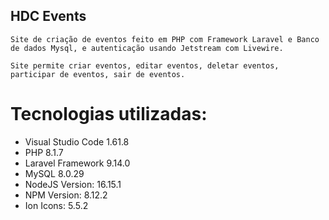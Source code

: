 ## HDC Events

    Site de criação de eventos feito em PHP com Framework Laravel e Banco de dados Mysql, e autenticação usando Jetstream com Livewire.

    Site permite criar eventos, editar eventos, deletar eventos, participar de eventos, sair de eventos.

# Tecnologias utilizadas:

- Visual Studio Code 1.61.8
- PHP 8.1.7 
- Laravel Framework 9.14.0
- MySQL 8.0.29
- NodeJS Version: 16.15.1
- NPM Version: 8.12.2
- Ion Icons: 5.5.2
